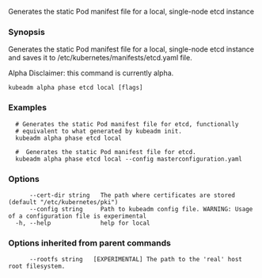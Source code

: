 
Generates the static Pod manifest file for a local, single-node etcd instance

### Synopsis

Generates the static Pod manifest file for a local, single-node etcd instance and saves it to /etc/kubernetes/manifests/etcd.yaml file. 

Alpha Disclaimer: this command is currently alpha.

```
kubeadm alpha phase etcd local [flags]
```

### Examples

```
  # Generates the static Pod manifest file for etcd, functionally
  # equivalent to what generated by kubeadm init.
  kubeadm alpha phase etcd local
  
  #  Generates the static Pod manifest file for etcd.
  kubeadm alpha phase etcd local --config masterconfiguration.yaml
```

### Options

```
      --cert-dir string   The path where certificates are stored (default "/etc/kubernetes/pki")
      --config string     Path to kubeadm config file. WARNING: Usage of a configuration file is experimental
  -h, --help              help for local
```

### Options inherited from parent commands

```
      --rootfs string   [EXPERIMENTAL] The path to the 'real' host root filesystem.
```

